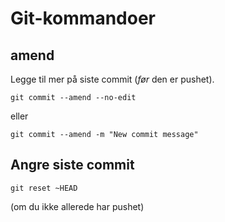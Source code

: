# Git-kommandoer

## amend

Legge til mer på siste commit (*før* den er pushet).

```
git commit --amend --no-edit
```
eller
```
git commit --amend -m "New commit message"
```

## Angre siste commit

```
git reset ~HEAD
```

(om du ikke allerede har pushet)